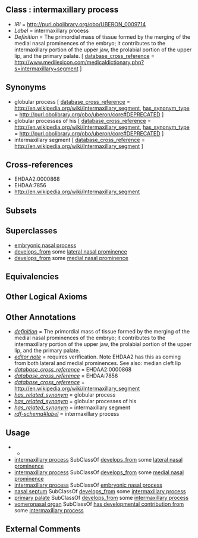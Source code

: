 
## Class : intermaxillary process

 * *IRI* = http://purl.obolibrary.org/obo/UBERON_0009714
 * *Label* = intermaxillary process
 * *Definition* = The primordial mass of tissue formed by the merging of the medial nasal prominences of the embryo; it contributes to the intermaxillary portion of the upper jaw, the prolabial portion of the upper lip, and the primary palate. [ [database_cross_reference](../../ef/oboInOwl#hasDbXref.md) = http://www.medilexicon.com/medicaldictionary.php?s=intermaxillary+segment ]

## Synonyms

 * globular process [ [database_cross_reference](../../ef/oboInOwl#hasDbXref.md) = http://en.wikipedia.org/wiki/Intermaxillary_segment, [has_synonym_type](../../pe/oboInOwl#hasSynonymType.md) = http://purl.obolibrary.org/obo/uberon/core#DEPRECATED ]
 * globular processes of his [ [database_cross_reference](../../ef/oboInOwl#hasDbXref.md) = http://en.wikipedia.org/wiki/Intermaxillary_segment, [has_synonym_type](../../pe/oboInOwl#hasSynonymType.md) = http://purl.obolibrary.org/obo/uberon/core#DEPRECATED ]
 * intermaxillary segment [ [database_cross_reference](../../ef/oboInOwl#hasDbXref.md) = http://en.wikipedia.org/wiki/Intermaxillary_segment ]

## Cross-references

 * EHDAA2:0000868
 * EHDAA:7856
 * http://en.wikipedia.org/wiki/Intermaxillary_segment

## Subsets


## Superclasses

 * [embryonic nasal process](../../UBERON/92/UBERON_0009292.md)
 * [develops_from](../../RO/02/RO_0002202.md) some [lateral nasal prominence](../../UBERON/67/UBERON_0004067.md)
 * [develops_from](../../RO/02/RO_0002202.md) some [medial nasal prominence](../../UBERON/68/UBERON_0004068.md)

## Equivalencies


## Other Logical Axioms


## Other Annotations

 * *[definition](../../IAO/15/IAO_0000115.md)* = The primordial mass of tissue formed by the merging of the medial nasal prominences of the embryo; it contributes to the intermaxillary portion of the upper jaw, the prolabial portion of the upper lip, and the primary palate.
 * *[editor note](../../IAO/16/IAO_0000116.md)* = requires verification. Note EHDAA2 has this as coming from both lateral and medial prominences. See also: median cleft lip
 * *[database_cross_reference](../../ef/oboInOwl#hasDbXref.md)* = EHDAA2:0000868
 * *[database_cross_reference](../../ef/oboInOwl#hasDbXref.md)* = EHDAA:7856
 * *[database_cross_reference](../../ef/oboInOwl#hasDbXref.md)* = http://en.wikipedia.org/wiki/Intermaxillary_segment
 * *[has_related_synonym](../../ym/oboInOwl#hasRelatedSynonym.md)* = globular process
 * *[has_related_synonym](../../ym/oboInOwl#hasRelatedSynonym.md)* = globular processes of his
 * *[has_related_synonym](../../ym/oboInOwl#hasRelatedSynonym.md)* = intermaxillary segment
 * *[rdf-schema#label](../../el/rdf-schema#label.md)* = intermaxillary process

## Usage

 * -
 * [intermaxillary process](../../UBERON/14/UBERON_0009714.md) SubClassOf [develops_from](../../RO/02/RO_0002202.md) some [lateral nasal prominence](../../UBERON/67/UBERON_0004067.md)
 * [intermaxillary process](../../UBERON/14/UBERON_0009714.md) SubClassOf [develops_from](../../RO/02/RO_0002202.md) some [medial nasal prominence](../../UBERON/68/UBERON_0004068.md)
 * [intermaxillary process](../../UBERON/14/UBERON_0009714.md) SubClassOf [embryonic nasal process](../../UBERON/92/UBERON_0009292.md)
 * [nasal septum](../../UBERON/06/UBERON_0001706.md) SubClassOf [develops_from](../../RO/02/RO_0002202.md) some [intermaxillary process](../../UBERON/14/UBERON_0009714.md)
 * [primary palate](../../UBERON/20/UBERON_0005620.md) SubClassOf [develops_from](../../RO/02/RO_0002202.md) some [intermaxillary process](../../UBERON/14/UBERON_0009714.md)
 * [vomeronasal organ](../../UBERON/55/UBERON_0002255.md) SubClassOf [has developmental contribution from](../../RO/54/RO_0002254.md) some [intermaxillary process](../../UBERON/14/UBERON_0009714.md)

## External Comments

